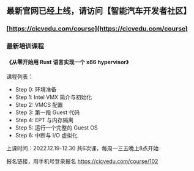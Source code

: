 
## 最新官网已经上线，请访问【智能汽车开发者社区】

### [https://cicvedu.com/course](https://cicvedu.com/course)


### 最新培训课程
#### 《从零开始用 Rust 语言实现一个 x86 hypervisor》
课程列表：
* Step 0: 环境准备
* Step 1: Intel VMX 简介与初始化
* Step 2: VMCS 配置
* Step 3: 第一段 Guest 代码
* Step 4: EPT 与内存隔离
* Step 5: 运行一个完整的 Guest OS
* Step 6: 中断与 I/O 虚拟化


上课时间：2022.12.19-12.30 共6次课，每周一三五晚上8点开始

报名链接，用手机号登录报名 <https://cicvedu.com/course/102>
